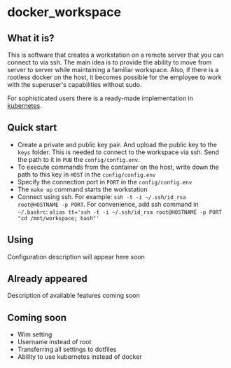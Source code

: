 # docker_workspace
## What it is?
This is software that creates a workstation on a remote server that you can connect to via ssh.
The main idea is to provide the ability to move from server to server while maintaining a familiar workspace.
Also, if there is a rootless docker on the host, it becomes possible for the employee to work with the superuser's capabilities without sudo.

For sophisticated users there is a ready-made implementation in [kubernetes](https://www.kubeflow.org).

## Quick start
* Create a private and public key pair. And upload the public key to the `keys` folder. This is needed to connect to the workspace via ssh.
Send the path to it in `PUB` the `config/config.env`.
* To execute commands from the container on the host, write down the path to this key in `HOST` in the `config/config.env`
* Specify the connection port in `PORT` in the `config/config.env`
* The `make up` command starts the workstation
* Connect using ssh. For example: `ssh -t -i ~/.ssh/id_rsa root@HOSTNAME -p PORT`. For convenience, add ssh command in `~/.bashrc`:
`alias tt='ssh -t -i ~/.ssh/id_rsa root@HOSTNAME -p PORT "cd /mnt/workspace; bash"'`

## Using
Configuration description will appear here soon

## Already appeared
Description of available features coming soon

## Coming soon
* Wim setting
* Username instead of root
* Transferring all settings to dotfiles
* Ability to use kubernetes instead of docker

